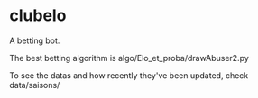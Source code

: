 # clubelo

A betting bot.

The best betting algorithm is algo/Elo_et_proba/drawAbuser2.py 

To see the datas and how recently they've been updated, check data/saisons/
